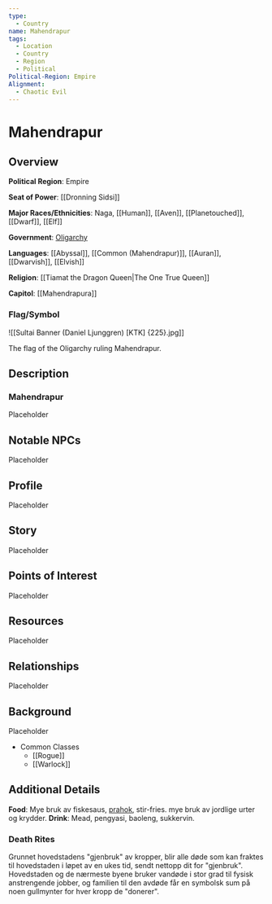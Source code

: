 ```yaml
---
type:
  - Country
name: Mahendrapur
tags:
  - Location
  - Country
  - Region
  - Political
Political-Region: Empire
Alignment:
  - Chaotic Evil
---
```


# Mahendrapur
## Overview
**Political Region**: Empire

**Seat of Power**: [[Dronning Sidsi]]

**Major Races/Ethnicities**: Naga, [[Human]], [[Aven]], [[Planetouched]], [[Dwarf]], [[Elf]]

**Government**: [Oligarchy](https://en.wikipedia.org/wiki/Oligarchy)

**Languages**: [[Abyssal]], [[Common (Mahendrapur)]], [[Auran]], [[Dwarvish]], [[Elvish]]

**Religion**: [[Tiamat the Dragon Queen|The One True Queen]]

**Capitol**: [[Mahendrapura]]

### Flag/Symbol
![[Sultai Banner (Daniel Ljunggren) [KTK] {225}.jpg]]

The flag of the Oligarchy ruling Mahendrapur.

## Description
### Mahendrapur

Placeholder

## Notable NPCs
Placeholder

## Profile
Placeholder

## Story
Placeholder

## Points of Interest
Placeholder

## Resources
Placeholder

## Relationships
Placeholder

## Background
Placeholder

- Common Classes
	- [[Rogue]]
	- [[Warlock]]


## Additional Details

**Food**: Mye bruk av fiskesaus, [prahok](https://en.wikipedia.org/wiki/Prahok), stir-fries. mye bruk av jordlige urter og krydder.
**Drink**: Mead, pengyasi, baoleng, sukkervin.

### Death Rites
Grunnet hovedstadens "gjenbruk" av kropper, blir alle døde som kan fraktes til hovedstaden i løpet av en ukes tid, sendt nettopp dit for "gjenbruk". Hovedstaden og de nærmeste byene bruker vandøde i stor grad til fysisk anstrengende jobber, og familien til den avdøde får en symbolsk sum på noen gullmynter for hver kropp de "donerer".

